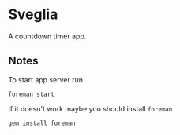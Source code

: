 # Sveglia

A countdown timer app.

## Notes

To start app server run

    foreman start

If it doesn't work maybe you should install `foreman`

    gem install foreman